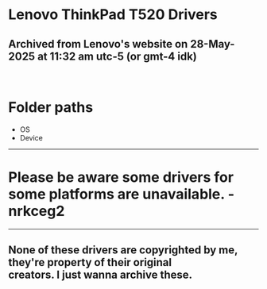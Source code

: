 <h1>Lenovo ThinkPad T520 Drivers</h1>
<h2>Archived from Lenovo's website on 28-May-2025 at 11:32 am utc-5 (or gmt-4 idk)</h2>
<br>
<h1>Folder paths</h1>
<ul>
  <li>OS</li>
  <li>Device</li>
</ul>
<hr>
<h1>Please be aware some drivers for some platforms are unavailable. - nrkceg2</h1>
<hr>
<h2>None of these drivers are copyrighted by me, they're property of their original<br>creators. I just wanna archive these.</h2>
